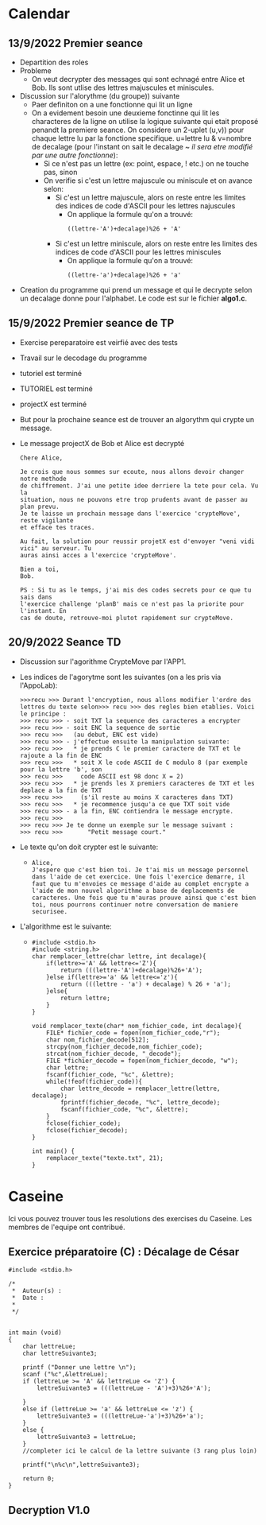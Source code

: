 # Calendar

## 13/9/2022 Premier seance

- Departition des roles
- Probleme
  - On veut decrypter des messages qui sont echnagé entre Alice et Bob. Ils sont utlise des lettres majuscules et miniscules.
- Discussion sur l'alorythme (du groupe)) suivante
  - Paer definiton on a une fonctionne qui lit un ligne
  - On a evidement besoin une deuxieme fonctinne qui lit les characteres de la ligne on utilise la logique suivante qui etait proposé penandt la premiere seance. On considere un 2-uplet (u,v)) pour chaque lettre lu par la fonctione specifique. u=lettre lu & v=nombre de decalage (pour l'instant on sait le decalage ~ *il sera etre modifié par une autre fonctionne*):
    - Si ce n'est pas un lettre (ex: point, espace, ! etc.) on ne touche pas, sinon
    - On verifie si c'est un lettre majuscule ou miniscule et on avance selon:
      - Si c'est un lettre majuscule, alors on reste entre les limites des indices de code d'ASCII pour les lettres najuscules
        - On applique la formule qu'on a trouvé:
          ```
          ((lettre-'A')+decalage)%26 + 'A'
          ```
      - Si c'est un lettre miniscule, alors on reste entre les limites des indices de code d'ASCII pour les lettres miniscules
        - On applique la formule qu'on a trouvé:
          ```
          ((lettre-'a')+decalage)%26 + 'a'
          ```
- Creation du programme qui prend un message et qui le decrypte selon un decalage donne pour l'alphabet. Le code est sur le fichier **algo1.c**.

## 15/9/2022 Premier seance de TP

* Exercise pereparatoire est veirfié avec des tests
* Travail sur le decodage du programme
* tutoriel est terminé
* TUTORIEL est terminé
* projectX est terminé
* But pour la prochaine seance est de trouver an algorythm qui crypte un message.
* Le message projectX de Bob et Alice est decrypté

  ```
  Chere Alice,

  Je crois que nous sommes sur ecoute, nous allons devoir changer notre methode 
  de chiffrement. J'ai une petite idee derriere la tete pour cela. Vu la 
  situation, nous ne pouvons etre trop prudents avant de passer au plan prevu.
  Je te laisse un prochain message dans l'exercice 'crypteMove', reste vigilante 
  et efface tes traces.

  Au fait, la solution pour reussir projetX est d'envoyer "veni vidi vici" au serveur. Tu 
  auras ainsi acces a l'exercice 'crypteMove'.

  Bien a toi,
  Bob.

  PS : Si tu as le temps, j'ai mis des codes secrets pour ce que tu sais dans 
  l'exercice challenge 'planB' mais ce n'est pas la priorite pour l'instant. En 
  cas de doute, retrouve-moi plutot rapidement sur crypteMove.
  ```

## 20/9/2022 Seance TD

* Discussion sur l'agorithme CrypteMove par l'APP1.
* Les indices de l'agorytme sont les suivantes (on a les pris via l'AppoLab):

  ```
  >>>recu >>> Durant l'encryption, nous allons modifier l'ordre des lettres du texte selon>>> recu >>> des regles bien etablies. Voici le principe :
  >>> recu >>> - soit TXT la sequence des caracteres a encrypter
  >>> recu >>> - soit ENC la sequence de sortie
  >>> recu >>>   (au debut, ENC est vide)
  >>> recu >>> - j'effectue ensuite la manipulation suivante:
  >>> recu >>>   * je prends C le premier caractere de TXT et le rajoute a la fin de ENC
  >>> recu >>>   * soit X le code ASCII de C modulo 8 (par exemple pour la lettre 'b', son
  >>> recu >>>     code ASCII est 98 donc X = 2)
  >>> recu >>>   * je prends les X premiers caracteres de TXT et les deplace a la fin de TXT
  >>> recu >>>     (s'il reste au moins X caracteres dans TXT)
  >>> recu >>>   * je recommence jusqu'a ce que TXT soit vide
  >>> recu >>> - a la fin, ENC contiendra le message encrypte.
  >>> recu >>>
  >>> recu >>> Je te donne un exemple sur le message suivant :
  >>> recu >>>       "Petit message court."
  ```
* Le texte qu'on doit crypter est le suivante:

  * ```
    Alice,
    J'espere que c'est bien toi. Je t'ai mis un message personnel dans l'aide de cet exercice. Une fois l'exercice demarre, il faut que tu m'envoies ce message d'aide au complet encrypte a l'aide de mon nouvel algorithme a base de deplacements de caracteres. Une fois que tu m'auras prouve ainsi que c'est bien toi, nous pourrons continuer notre conversation de maniere securisee.
    ```
* L'algorithme est le suivante:

  * ```
    #include <stdio.h>
    #include <string.h>
    char remplacer_lettre(char lettre, int decalage){
        if(lettre>='A' && lettre<='Z'){
            return (((lettre-'A')+decalage)%26+'A');
        }else if(lettre>='a' && lettre<='z'){
            return (((lettre - 'a') + decalage) % 26 + 'a');
        }else{
            return lettre;
        }
    }

    void remplacer_texte(char* nom_fichier_code, int decalage){
        FILE* fichier_code = fopen(nom_fichier_code,"r");
        char nom_fichier_decode[512];
        strcpy(nom_fichier_decode,nom_fichier_code);
        strcat(nom_fichier_decode, "_decode");
        FILE *fichier_decode = fopen(nom_fichier_decode, "w");
        char lettre;
        fscanf(fichier_code, "%c", &lettre);
        while(!feof(fichier_code)){
            char lettre_decode = remplacer_lettre(lettre, decalage);
            fprintf(fichier_decode, "%c", lettre_decode);
            fscanf(fichier_code, "%c", &lettre);
        }
        fclose(fichier_code);
        fclose(fichier_decode);
    }

    int main() {
        remplacer_texte("texte.txt", 21);
    }
    ```


# Caseine

Ici vous pouvez trouver tous les resolutions des exercises du Caseine. Les membres de l'equipe ont contribué.

## Exercice préparatoire (C) : Décalage de César

```
#include <stdio.h>

/*
 *  Auteur(s) :
 *  Date :
 *
 */


int main (void)
{
    char lettreLue;
    char lettreSuivante3;

    printf ("Donner une lettre \n");
    scanf ("%c",&lettreLue);
    if (lettreLue >= 'A' && lettreLue <= 'Z') {
        lettreSuivante3 = (((lettreLue - 'A')+3)%26+'A');
    
    }
    else if (lettreLue >= 'a' && lettreLue <= 'z') {
        lettreSuivante3 = (((lettreLue-'a')+3)%26+'a');
    }
    else {
        lettreSuivante3 = lettreLue;
    }
    //completer ici le calcul de la lettre suivante (3 rang plus loin)
  
    printf("\n%c\n",lettreSuivante3);

    return 0;
}

```

## Decryption V1.0

```

```
